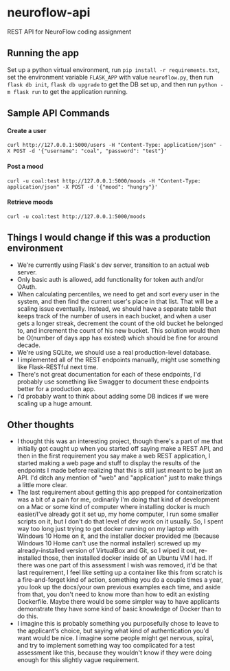 # neuroflow-api
REST API for NeuroFlow coding assignment

## Running the app
Set up a python virtual environment, run `pip install -r requirements.txt`, set the environment variable `FLASK_APP` with value `neuroflow.py`, then run `flask db init`, `flask db upgrade` to get the DB set up, and then run `python -m flask run` to get the application running.


## Sample API Commands

#### Create a user
`curl http://127.0.0.1:5000/users -H "Content-Type: application/json" -X POST -d '{"username": "coal", "password": "test"}'`

#### Post a mood
`curl -u coal:test http://127.0.0.1:5000/moods -H "Content-Type: application/json" -X POST -d '{"mood": "hungry"}'`

#### Retrieve moods
`curl -u coal:test http://127.0.0.1:5000/moods`

## Things I would change if this was a production environment
* We're currently using Flask's dev server, transition to an actual web server.
* Only basic auth is allowed, add functionality for token auth and/or OAuth.
* When calculating percentiles, we need to get and sort every user in the system, and then find the current user's place in that list. That will be a scaling issue eventually. Instead, we should have a separate table that keeps track of the number of users in each bucket, and when a user gets a longer streak, decrement the count of the old bucket he belonged to, and increment the count of his new bucket.  This solution would then be O(number of days app has existed) which should be fine for around decade.
* We're using SQLite, we should use a real production-level database.
* I implemented all of the REST endpoints manually, might use something like Flask-RESTful next time.
* There's not great documentation for each of these endpoints, I'd probably use something like Swagger to document these endpoints better for a production app.
* I'd probably want to think about adding some DB indices if we were scaling up a huge amount.

## Other thoughts
* I thought this was an interesting project, though there's a part of me that initially got caught up when you started off saying make a REST API, and then in the first requirement you say make a web REST application, I started making a web page and stuff to display the results of the endpoints I made before realizing that this is still just meant to be just an API. I'd ditch any mention of "web" and "application" just to make things a little more clear.
* The last requirement about getting this app prepped for containerization was a bit of a pain for me, ordinarily I'm doing that kind of development on a Mac or some kind of computer where installing docker is much easier/I've already got it set up, my home computer, I run some smaller scripts on it, but I don't do that level of dev work on it usually.  So, I spent way too long just trying to get docker running on my laptop with Windows 10 Home on it, and the installer docker provided me (because Windows 10 Home can't use the normal installer) screwed up my already-installed version of VirtualBox and Git, so I wiped it out, re-installed those, then installed docker inside of an Ubuntu VM I had. If there was one part of this assessment I wish was removed, it'd be that last requirement, I feel like setting up a container like this from scratch is a fire-and-forget kind of action, something you do a couple times a year, you look up the docs/your own previous examples each time, and aside from that, you don't need to know more than how to edit an existing Dockerfile. Maybe there would be some simpler way to have applicants demonstrate they have some kind of basic knowledge of Docker than to do this.
* I imagine this is probably something you purposefully chose to leave to the applicant's choice, but saying what kind of authentication you'd want would be nice. I imagine some people might get nervous, spiral, and try to implement something way too complicated for a test assessment like this, because they wouldn't know if they were doing enough for this slightly vague requirement.
